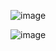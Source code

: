 ![image](https://github.com/rock42069/Mathematical-Trading-Strategies/assets/113856184/df565905-00c6-4b4d-ae78-4beb58200ef0)



![image](https://github.com/rock42069/Mathematical-Trading-Strategies/assets/113856184/dafdbe63-371a-4355-bd78-61348218e7ec)

